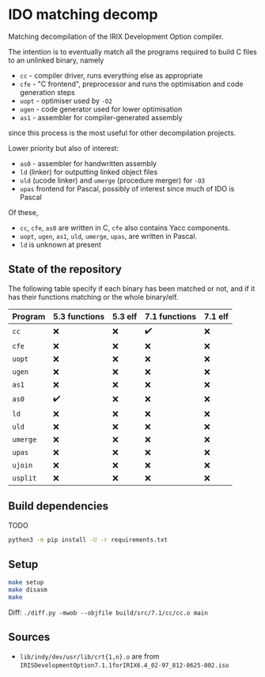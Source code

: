 # IDO matching decomp

Matching decompilation of the IRIX Development Option compiler.

The intention is to eventually match all the programs required to build C files to an unlinked binary, namely

- `cc` - compiler driver, runs everything else as appropriate
- `cfe` - "C frontend", preprocessor and runs the optimisation and code generation steps
- `uopt` - optimiser used by `-O2`
- `ugen` - code generator used for lower optimisation
- `as1` - assembler for compiler-generated assembly

since this process is the most useful for other decompilation projects.

Lower priority but also of interest:

- `as0` - assembler for handwritten assembly
- `ld` (linker) for outputting linked object files
- `uld` (ucode linker) and `umerge` (procedure merger) for `-O3`
- `upas` frontend for Pascal, possibly of interest since much of IDO is Pascal

Of these,

- `cc`, `cfe`, `as0` are written in C, `cfe` also contains Yacc components.
- `uopt`, `ugen`, `as1`, `uld`, `umerge`, `upas`, are written in Pascal.
- `ld` is unknown at present

## State of the repository

The following table specify if each binary has been matched or not, and if it has their functions matching or the whole binary/elf.

| Program   | 5.3 functions | 5.3 elf | 7.1 functions | 7.1 elf |
| -         | -   | -   | -   | -   |
| `cc`      | :x: | :x: | :heavy_check_mark: | :x: |
| `cfe`     | :x: | :x: | :x: | :x: |
| `uopt`    | :x: | :x: | :x: | :x: |
| `ugen`    | :x: | :x: | :x: | :x: |
| `as1`     | :x: | :x: | :x: | :x: |
| `as0`     | :heavy_check_mark: | :x: | :x: | :x: |
| `ld`      | :x: | :x: | :x: | :x: |
| `uld`     | :x: | :x: | :x: | :x: |
| `umerge`  | :x: | :x: | :x: | :x: |
| `upas`    | :x: | :x: | :x: | :x: |
| `ujoin`   | :x: | :x: | :x: | :x: |
| `usplit`  | :x: | :x: | :x: | :x: |

## Build dependencies

TODO

```bash
python3 -m pip install -U -r requirements.txt
```

## Setup

```bash
make setup
make disasm
make
```

Diff: `./diff.py -mwob --objfile build/src/7.1/cc/cc.o main`

## Sources

- `lib/indy/dev/usr/lib/crt{1,n}.o` are from `IRISDevelopmentOption7.1.1forIRIX6.4_02-97_812-0625-002.iso`
